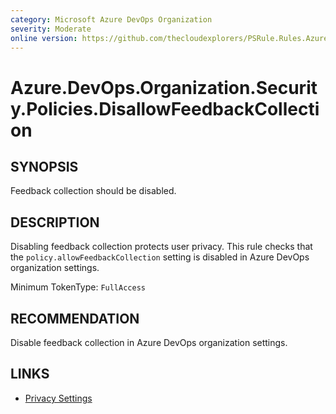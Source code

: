 ```yaml
---
category: Microsoft Azure DevOps Organization  
severity: Moderate  
online version: https://github.com/thecloudexplorers/PSRule.Rules.AzureDevOps/tree/main/src/PSRule.Rules.AzureDevOps/en/Azure.DevOps.Organization.Security.Policies.DisallowFeedbackCollection.md  
---
```


# Azure.DevOps.Organization.Security.Policies.DisallowFeedbackCollection

## SYNOPSIS

Feedback collection should be disabled.

## DESCRIPTION

Disabling feedback collection protects user privacy. This rule checks that the `policy.allowFeedbackCollection` setting is disabled in Azure DevOps organization settings.

Minimum TokenType: `FullAccess`

## RECOMMENDATION

Disable feedback collection in Azure DevOps organization settings.

## LINKS

- [Privacy Settings](https://learn.microsoft.com/en-us/azure/devops/organizations/security/privacy-settings)
